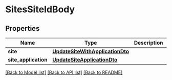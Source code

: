# SitesSiteIdBody

## Properties
Name | Type | Description | Notes
------------ | ------------- | ------------- | -------------
**site** | [**UpdateSiteWithApplicationDto**](UpdateSiteWithApplicationDto.md) |  | [optional] 
**site_application** | [**UpdateSiteApplicationDto**](UpdateSiteApplicationDto.md) |  | [optional] 

[[Back to Model list]](../README.md#documentation-for-models) [[Back to API list]](../README.md#documentation-for-api-endpoints) [[Back to README]](../README.md)

